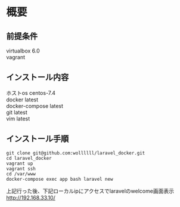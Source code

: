 # 概要
## 前提条件
virtualbox 6.0  
vagrant

## インストール内容
ホストos centos-7.4  
docker latest    
docker-compose latest  
git latest  
vim latest  

## インストール手順
```
git clone git@github.com:wollllll/laravel_docker.git
cd laravel_docker
vagrant up
vagrant ssh
cd /var/www
docker-compose exec app bash laravel new
```

上記行った後、下記ローカルipにアクセスでlaravelのwelcome画面表示  
http://192.168.33.10/

